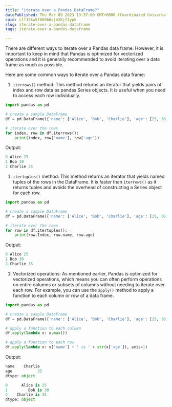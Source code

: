```yaml
---
title: "iterate over a Pandas DataFrame?"
datePublished: Thu Mar 09 2023 13:37:00 GMT+0000 (Coordinated Universal Time)
cuid: clf15kw5f000b0ajm28jf1ypk
slug: iterate-over-a-pandas-dataframe
tags: iterate-over-a-pandas-dataframe

---
```


There are different ways to iterate over a Pandas data frame. However, it is important to keep in mind that Pandas is optimized for vectorized operations and it is generally recommended to avoid iterating over a data frame as much as possible.

Here are some common ways to iterate over a Pandas data frame:

1. `iterrows()` method: This method returns an iterator that yields pairs of index and row data as pandas Series objects. It is useful when you need to access each row individually.
    

```python
import pandas as pd

# create a sample DataFrame
df = pd.DataFrame({'name': ['Alice', 'Bob', 'Charlie'], 'age': [25, 30, 35]})

# iterate over the rows
for index, row in df.iterrows():
    print(index, row['name'], row['age'])
```

Output:

```python
0 Alice 25
1 Bob 30
2 Charlie 35
```

1. `itertuples()` method: This method returns an iterator that yields named tuples of the rows in the DataFrame. It is faster than `iterrows()` as it returns tuples and avoids the overhead of constructing a Series object for each row.
    

```python
import pandas as pd

# create a sample DataFrame
df = pd.DataFrame({'name': ['Alice', 'Bob', 'Charlie'], 'age': [25, 30, 35]})

# iterate over the rows
for row in df.itertuples():
    print(row.Index, row.name, row.age)
```

Output:

```python
0 Alice 25
1 Bob 30
2 Charlie 35
```

1. Vectorized operations: As mentioned earlier, Pandas is optimized for vectorized operations, which means you can often perform operations on entire columns or subsets of columns without needing to iterate over each row. For example, you can use the `apply()` method to apply a function to each column or row of a data frame.
    

```python
import pandas as pd

# create a sample DataFrame
df = pd.DataFrame({'name': ['Alice', 'Bob', 'Charlie'], 'age': [25, 30, 35]})

# apply a function to each column
df.apply(lambda x: x.max())

# apply a function to each row
df.apply(lambda x: x['name'] + ' is ' + str(x['age']), axis=1)
```

Output:

```python
name    Charlie
age           35
dtype: object

0      Alice is 25
1         Bob is 30
2    Charlie is 35
dtype: object
```